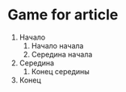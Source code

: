 # Game for article

1. Начало
	1. Начало начала
	2. Середина начала	
2. Середина
	1. Конец середины
3. Конец
